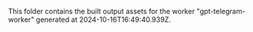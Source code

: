 This folder contains the built output assets for the worker "gpt-telegram-worker" generated at 2024-10-16T16:49:40.939Z.